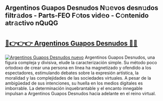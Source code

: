 ## Argentinos Guapos Desnudos N𝚞𝚎vos desn𝚞dos filtr𝚊dos - Parts-FEO F𝚘tos vid𝚎o - C𝚘ntenido atr𝚊ctivo nQuQG

# <h2><a href="http://mbbw5v.tromn.icu/?c=Argentinos+Guapos+Desnudos">🔗👉👉👉 Argentinos Guapos Desnudos 🔗🔗</a></h2>

[![Argentinos Guapos Desnudos nuevo](https://i.imgur.com/pEAQMta.gif)](http://mbbw5v.tromn.icu/?c=Argentinos+Guapos+Desnudos)
Argentinos Guapos Desnudos, una figura compleja y divisiva, elude la caracterización simple. Su método poco ortodoxo de crear una persona en línea ha magnetizado y ofendido a los espectadores, estimulando debates sobre la expresión artística, la moralidad y las complejidades de las sociedades virtuales. A pesar de la ambigüedad de sus intenciones, su huella en los medios digitales es imborrable. La determinación inquebrantable y el encanto innegable impulsan a Argentinos Guapos Desnudos hacia adelante en el reino virtual.
